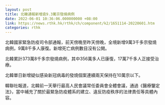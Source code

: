 ```yaml
---
layout: post
title: 北韓通報新增逾9.3萬宗發燒病例
date: 2022-06-01 10:36:06.000000000 +08:00
link: https://news.rthk.hk/rthk/ch/component/k2/1651114-20220601.htm
categories: rthk
---
```


北韓國家緊急防疫司令部通報，前天傍晚至昨天傍晚，全境新增9萬3千多宗發燒病例，9萬8千多人康復。新增死亡病例數目沒有公開。

北韓累計373萬8千多宗發燒病例，其中356萬多人已康復，17萬7千多人正接受治療。

北韓單日新增疑似感染新冠病毒的發燒個案連續兩天保持在10萬宗以下。

韓聯社報道，北韓前一天舉行最高人民會議常任委員會全體會議，通過《醫療鑒定法》，當中補充了關於最緊急防疫體系的建立、違反防疫秩序的法律責任等具體內容。
